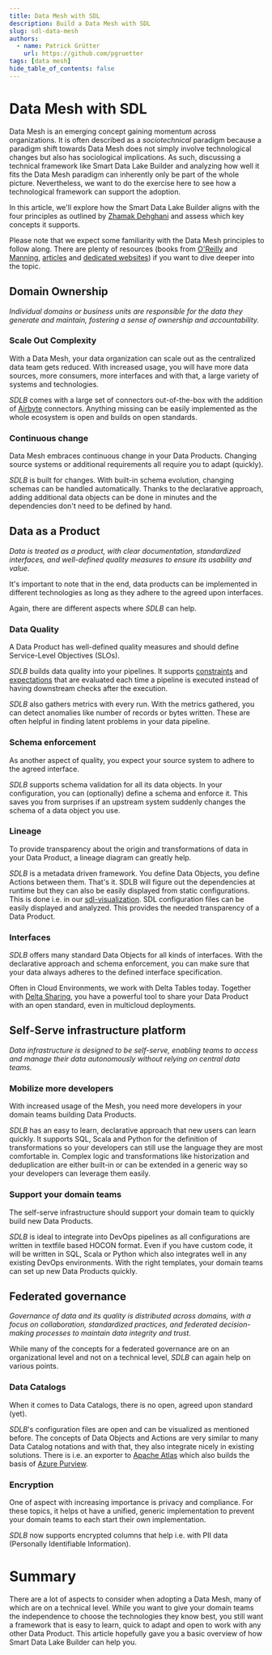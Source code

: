 ```yaml
---
title: Data Mesh with SDL
description: Build a Data Mesh with SDL
slug: sdl-data-mesh
authors:
  - name: Patrick Grütter
    url: https://github.com/pgruetter
tags: [data mesh]
hide_table_of_contents: false
---
```


# Data Mesh with SDL

Data Mesh is an emerging concept gaining momentum across organizations.
It is often described as a _sociotechnical_ paradigm because a paradigm shift towards Data Mesh does not simply involve 
technological changes but also has sociological implications.
As such, discussing a technical framework like Smart Data Lake Builder and analyzing how well it fits the 
Data Mesh paradigm can inherently only be part of the whole picture. 
Nevertheless, we want to do the exercise here to see how a technological framework can support the adoption.

In this article, we'll explore how the Smart Data Lake Builder aligns with the four principles as outlined by 
[Zhamak Dehghani](https://martinfowler.com/articles/data-mesh-principles.html)
and assess which key concepts it supports. 

Please note that we expect some familiarity with the Data Mesh principles to follow along.
There are plenty of resources (books from [O'Reilly](https://www.oreilly.com/library/view/data-mesh/9781492092384/)
and [Manning](https://www.manning.com/books/data-mesh-in-action), 
[articles](https://martinfowler.com/articles/data-mesh-principles.html)
and [dedicated websites](https://www.datamesh-architecture.com/)) if you want to dive deeper into the topic.


## Domain Ownership
_Individual domains or business units are responsible for the data they generate and maintain, 
fostering a sense of ownership and accountability._


### Scale Out Complexity
With a Data Mesh, your data organization can scale out as the centralized data team gets reduced. 
With increased usage, you will have more data sources, more consumers, more interfaces and with that, 
a large variety of systems and technologies. 

*SDLB* comes with a large set of connectors out-of-the-box with the addition of 
[Airbyte](https://airbyte.com/) connectors.
Anything missing can be easily implemented as the whole ecosystem is open and builds on open standards.

### Continuous change
Data Mesh embraces continuous change in your Data Products. 
Changing source systems or additional requirements all require you to adapt (quickly).

*SDLB* is built for changes.
With built-in schema evolution, changing schemas can be handled automatically.
Thanks to the declarative approach, adding additional data objects can be done in minutes 
and the dependencies don't need to be defined by hand.


## Data as a Product
_Data is treated as a product, with clear documentation, standardized interfaces, 
and well-defined quality measures to ensure its usability and value._

It's important to note that in the end, data products can be implemented in different technologies
as long as they adhere to the agreed upon interfaces.

Again, there are different aspects where *SDLB* can help.

### Data Quality
A Data Product has well-defined quality measures and should define Service-Level Objectives (SLOs).

*SDLB* builds data quality into your pipelines. 
It supports [constraints](../../docs/reference/dataQuality.md#constraints) and 
[expectations](../../docs/reference/dataQuality.md#expectations)
that are evaluated each time a pipeline is executed instead of having downstream checks after the execution.

*SDLB* also gathers metrics with every run.
With the metrics gathered, you can detect anomalies like number of records or bytes written.
These are often helpful in finding latent problems in your data pipeline.

### Schema enforcement
As another aspect of quality, you expect your source system to adhere to the agreed interface.

*SDLB* supports schema validation for all its data objects.
In your configuration, you can (optionally) define a schema and enforce it.
This saves you from surprises if an upstream system suddenly changes the schema of a data object you use.

### Lineage
To provide transparency about the origin and transformations of data in your Data Product,
a lineage diagram can greatly help.

*SDLB* is a metadata driven framework. 
You define Data Objects, you define Actions between them. That's it.
SDLB will figure out the dependencies at runtime but they can also be easily displayed from static configurations.
This is done i.e. in our [sdl-visualization](https://github.com/smart-data-lake/sdl-visualization).
SDL configuration files can be easily displayed and analyzed. 
This provides the needed transparency of a Data Product. 

### Interfaces
*SDLB* offers many standard Data Objects for all kinds of interfaces.
With the declarative approach and schema enforcement, you can make sure that your data always adheres to the
defined interface specification.

Often in Cloud Environments, we work with Delta Tables today. 
Together with [Delta Sharing](https://delta.io/sharing/), you have a powerful tool to share your Data Product
with an open standard, even in multicloud deployments.

## Self-Serve infrastructure platform
_Data infrastructure is designed to be self-serve, enabling teams to access and manage their data autonomously without 
relying on central data teams._

### Mobilize more developers
With increased usage of the Mesh, you need more developers in your domain teams building Data Products.

*SDLB* has an easy to learn, declarative approach that new users can learn quickly.
It supports SQL, Scala and Python for the definition of transformations so your developers can still
use the language they are most comfortable in.
Complex logic and transformations like historization and deduplication are either built-in or can be extended 
in a generic way so your developers can leverage them easily.

### Support your domain teams
The self-serve infrastructure should support your domain team to quickly build new Data Products.

*SDLB* is ideal to integrate into DevOps pipelines as all configurations are written in textfile based HOCON format.
Even if you have custom code, it will be written in SQL, Scala or Python which also integrates well
in any existing DevOps environments. 
With the right templates, your domain teams can set up new Data Products quickly.

## Federated governance
_Governance of data and its quality is distributed across domains, with a focus on collaboration, standardized practices, 
and federated decision-making processes to maintain data integrity and trust._

While many of the concepts for a federated governance are on an organizational level and not on a technical level, 
*SDLB* can again help on various points.


### Data Catalogs
When it comes to Data Catalogs, there is no open, agreed upon standard (yet). 

*SDLB*'s configuration files are open and can be visualized as mentioned before.
The concepts of Data Objects and Actions are very similar to many Data Catalog notations and 
with that, they also integrate nicely in existing solutions. 
There is i.e. an exporter to [Apache Atlas](https://atlas.apache.org/#/) which also builds the basis of 
[Azure Purview](https://azure.microsoft.com/en-us/products/purview).

### Encryption
One of aspect with increasing importance is privacy and compliance. 
For these topics, it helps ot have a unified, generic implementation to prevent your domain teams to each
start their own implementation. 

*SDLB* now supports encrypted columns that help i.e. with PII data (Personally Identifiable Information).


# Summary
There are a lot of aspects to consider when adopting a Data Mesh, many of which are on a technical level.
While you want to give your domain teams the independence to choose the technologies they know best, 
you still want a framework that is easy to learn, quick to adapt and open to work with any other Data Product.
This article hopefully gave you a basic overview of how Smart Data Lake Builder can help you.